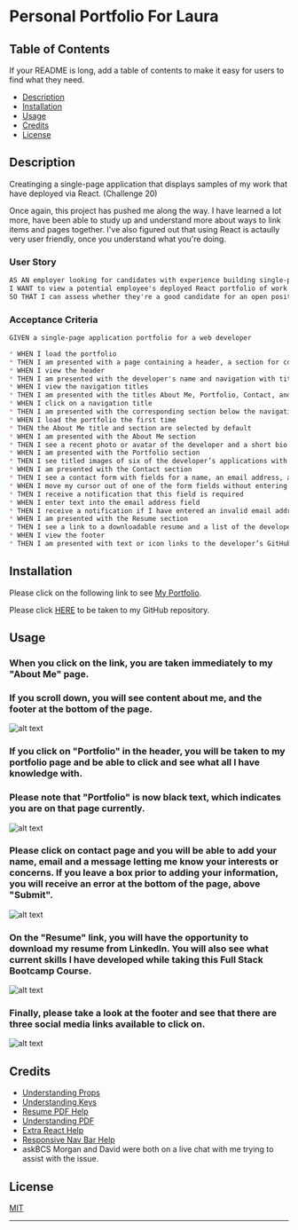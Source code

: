 # Personal Portfolio For Laura

## Table of Contents

If your README is long, add a table of contents to make it easy for users to find what they need.

- [Description](#description)
- [Installation](#installation)
- [Usage](#usage)
- [Credits](#credits)
- [License](#license)

## Description
Creatinging a single-page application that displays samples of my work that have deployed via React. (Challenge 20)

Once again, this project has pushed me along the way.  I have learned a lot more, have been able to study up and understand more about ways to link items and pages together. I've also figured out that using React is actaully very user friendly, once you understand what you're doing.

### User Story

```md
AS AN employer looking for candidates with experience building single-page applications
I WANT to view a potential employee's deployed React portfolio of work samples
SO THAT I can assess whether they're a good candidate for an open position
```

### Acceptance Criteria

```md
GIVEN a single-page application portfolio for a web developer

* WHEN I load the portfolio
* THEN I am presented with a page containing a header, a section for content, and a footer
* WHEN I view the header
* THEN I am presented with the developer's name and navigation with titles corresponding to different sections of the portfolio
* WHEN I view the navigation titles
* THEN I am presented with the titles About Me, Portfolio, Contact, and Resume, and the title corresponding to the current section is highlighted
* WHEN I click on a navigation title
* THEN I am presented with the corresponding section below the navigation without the page reloading and that title is highlighted
* WHEN I load the portfolio the first time
* THEN the About Me title and section are selected by default
* WHEN I am presented with the About Me section
* THEN I see a recent photo or avatar of the developer and a short bio about them
* WHEN I am presented with the Portfolio section
* THEN I see titled images of six of the developer’s applications with links to both the deployed applications and the corresponding GitHub repositories
* WHEN I am presented with the Contact section
* THEN I see a contact form with fields for a name, an email address, and a message
* WHEN I move my cursor out of one of the form fields without entering text
* THEN I receive a notification that this field is required
* WHEN I enter text into the email address field
* THEN I receive a notification if I have entered an invalid email address
* WHEN I am presented with the Resume section
* THEN I see a link to a downloadable resume and a list of the developer’s proficiencies
* WHEN I view the footer
* THEN I am presented with text or icon links to the developer’s GitHub and LinkedIn profiles, and their profile on a third platform (Stack Overflow, Twitter)
```

## Installation

Please click on the following link to see 
[My Portfolio](https://github.com/labeutler/personal-portfolio-for-laura).

Please click [HERE](https://labeutler.github.io/personal-portfolio-for-laura/) to be taken to my GitHub repository.

## Usage

### When you click on the link, you are taken immediately to my "About Me" page.
### If you scroll down, you will see content about me, and the footer at the bottom of the page.

![alt text](/src/assets/images/AboutMePage.jpg)


###  If you click on "Portfolio" in the header, you will be taken to my portfolio page and be able to click and see what all I have knowledge with.
###  Please note that "Portfolio" is now black text, which indicates you are on that page currently.

![alt text](/src/assets/images/PortfolioPage.jpg)


###  Please click on contact page and you will be able to add your name, email and a message letting me know your interests or concerns.  If you leave a box prior to adding your information, you will receive an error at the bottom of the page, above "Submit".

![alt text](/src/assets/images/ContactPage.jpg)


###  On the "Resume" link, you will have the opportunity to download my resume from LinkedIn.  You will also see what current skills I have developed while taking this Full Stack Bootcamp Course.  

![alt text](/src/assets/images/ResumePage.jpg)


### Finally, please take a look at the footer and see that there are three social media links available to click on.  

![alt text](/src/assets/images/SocialMedia.jpg)


## Credits

* [Understanding Props](https://www.freecodecamp.org/news/beginners-guide-to-props-in-react/#:~:text=Props%20are%20used%20to%20store,interfaces%20across%20the%20component%20hierarchy.
)
* [Understanding Keys](https://www.javatpoint.com/react-keys#:~:text=A%20key%20is%20a%20unique,the%20users%20alter%20the%20lists.)
* [Resume PDF Help](https://www.npmjs.com/package/react-pdf)
* [Understanding PDF](https://www.npmjs.com/package/react-pdf)
* [Extra React Help](https://www.geeksforgeeks.org/how-to-redirect-to-another-page-in-reactjs/)
* [Responsive Nav Bar Help](https://www.codevertiser.com/reactjs-responsive-navbar/#:~:text=You%20can%20make%20the%20Navbar,can%20use%20a%20useMediaQuery%20hook.)
* askBCS Morgan and David were both on a live chat with me trying to assist with the issue.

## License

[MIT](https://choosealicense.com/licenses/mit/)

---
